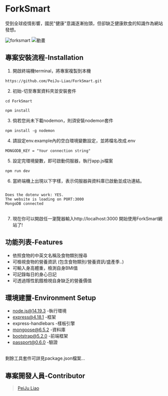 # ForkSmart
受到全球疫情影響，國民"健康"意識逐漸抬頭，但卻缺乏健康飲食的知識作為網站發想。

![forksmart](https://user-images.githubusercontent.com/101789715/189497620-7fc88116-9fa3-47ee-8cd8-debc7714fa7e.png)
![動畫](https://user-images.githubusercontent.com/101789715/189498634-5c1e0427-ef14-4e67-a4a6-3a6a7fcda2b4.gif)


## 專案安裝流程-Installation
1. 開啟終端機terminal，將專案複製到本機
<pre><code>https://github.com/PeiJu-Liao/ForkSmart.git</code> </pre>
2. 初始-切至專案資料夾並安裝套件
<pre><code>cd ForkSmart</code> </pre> 
<pre><code>npm install</code> </pre>
3. 倘若您尚未下載nodemon，則須安裝nodemon套件
<pre><code>npm install -g nodemon</code> </pre>
4. 請設定env.example內的空白環境變數設定，並將檔名改成.env
<pre><code>MONGODB_KEY = "Your connection string" </code> </pre>
5. 設定完環境變數，即可啟動伺服器，執行app.js檔案
<pre><code>npm run dev</code> </pre>
6. 當終端機上出現以下字樣，表示伺服器與資料庫已啟動並成功連結。
<pre><code>
Does the dotenv work: YES.
The website is loading on PORT:3000
MongoDB connected
</code> </pre>
7. 現在你可以開啟任一瀏覽器輸入http://localhost:3000 開始使用ForkSmart網站了!

## 功能列表-Features
- 依照食物的中英文名稱及食物類別搜尋
- 可檢視食物的營養資訊 (包含食物類別/營養資訊/盛產季..)
- 可輸入身高體重，檢測自身BMI值
- 可記錄每日的身心日記
- 可透過隱性飢餓檢視自身缺乏的營養價值

## 環境建置-Environment Setup
* node.js@14.19.3 -執行環境
* express@4.18.1 -框架
* express-handlebars -樣板引擎
* mongoose@6.5.2 -資料庫
* bootstrap@5.2.0 -前端框架
* passport@0.6.0 -驗證 
<br>
剩餘工具套件可詳見package.json檔案...

## 專案開發人員-Contributor
> [PeiJu Liao](https://github.com/PeiJu-Liao)
